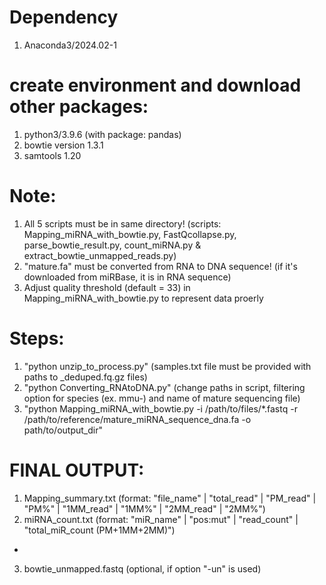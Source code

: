 # Dependency
1) Anaconda3/2024.02-1
# create environment and download other packages:
1) python3/3.9.6 (with package: pandas)
2) bowtie version 1.3.1
4) samtools 1.20

# Note:
1) All 5 scripts must be in same directory!
   (scripts: Mapping_miRNA_with_bowtie.py, FastQcollapse.py, parse_bowtie_result.py, count_miRNA.py & extract_bowtie_unmapped_reads.py)
2) "mature.fa" must be converted from RNA to DNA sequence!
   (if it's downloaded from miRBase, it is in RNA sequence)
3) Adjust quality threshold (default = 33) in Mapping_miRNA_with_bowtie.py to represent data proerly

# Steps:
1. "python unzip_to_process.py" (samples.txt file must be provided with paths to _deduped.fq.gz files)
2. "python Converting_RNAtoDNA.py" (change paths in script, filtering option for species (ex. mmu-) and name of mature sequencing file)
3. "python Mapping_miRNA_with_bowtie.py -i /path/to/files/*.fastq -r /path/to/reference/mature_miRNA_sequence_dna.fa -o path/to/output_dir"

# FINAL OUTPUT: 
1) Mapping_summary.txt	(format: "file_name" | "total_read" | "PM_read" | "PM%" | "1MM_read" | "1MM%" | "2MM_read" | "2MM%")
2) miRNA_count.txt	(format: "miR_name" | "pos:mut" | "read_count" | "total_miR_count (PM+1MM+2MM)")
+
3) bowtie_unmapped.fastq (optional, if option "-un" is used)
